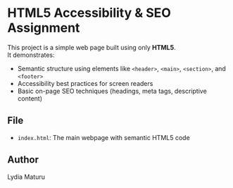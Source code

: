 # HTML5 Accessibility & SEO Assignment

This project is a simple web page built using only **HTML5**.  
It demonstrates:

- Semantic structure using elements like `<header>`, `<main>`, `<section>`, and `<footer>`
- Accessibility best practices for screen readers
- Basic on-page SEO techniques (headings, meta tags, descriptive content)

## File

- `index.html`: The main webpage with semantic HTML5 code

## Author

Lydia Maturu
